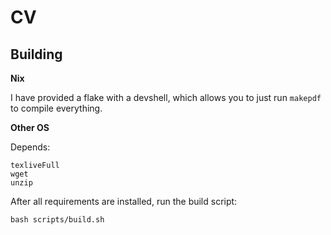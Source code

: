 # CV

## Building

**Nix**

I have provided a flake with a devshell, which allows you to just run `makepdf` to compile everything.

**Other OS**

Depends:
```
texliveFull
wget
unzip
```

After all requirements are installed, run the build script:
```
bash scripts/build.sh
```
